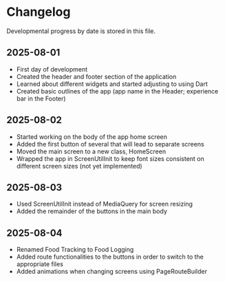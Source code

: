 # Changelog

Developmental progress by date is stored in this file.

## 2025-08-01

- First day of development
- Created the header and footer section of the application
- Learned about different widgets and started adjusting to using Dart
- Created basic outlines of the app (app name in the Header; experience bar in the Footer)

## 2025-08-02

- Started working on the body of the app home screen
- Added the first button of several that will lead to separate screens
- Moved the main screen to a new class, HomeScreen
- Wrapped the app in ScreenUtilInit to keep font sizes consistent on different screen sizes (not yet implemented)

## 2025-08-03

- Used ScreenUtilInit instead of MediaQuery for screen resizing
- Added the remainder of the buttons in the main body

## 2025-08-04

- Renamed Food Tracking to Food Logging
- Added route functionalities to the buttons in order to switch to the appropriate files
- Added animations when changing screens using PageRouteBuilder